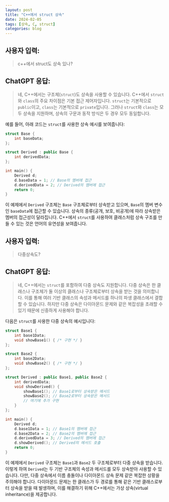 ```yaml
---
layout: post
title: "C++에서 struct 상속"
date: 2024-02-05
tags: [상속, C, struct]
categories: blog
---
```


## 사용자 입력:
> c++에서 struct도 상속 있나?

## ChatGPT 응답:
> 네, C++에서는 구조체(`struct`)도 상속을 사용할 수 있습니다. C++에서 `struct`와 `class`의 주요 차이점은 기본 접근 제어자입니다. `struct`는 기본적으로 `public`이고, `class`는 기본적으로 `private`입니다. 그러나 `struct`와 `class`는 모두 상속을 지원하며, 상속의 구문과 동작 방식은 두 경우 모두 동일합니다.

예를 들어, 아래 코드는 `struct`를 사용한 상속 예시를 보여줍니다:

```cpp
struct Base {
    int baseData;
};

struct Derived : public Base {
    int derivedData;
};

int main() {
    Derived d;
    d.baseData = 1; // Base의 멤버에 접근
    d.derivedData = 2; // Derived의 멤버에 접근
    return 0;
}
```

이 예제에서 `Derived` 구조체는 `Base` 구조체로부터 상속받고 있으며, `Base`의 멤버 변수인 `baseData`에 접근할 수 있습니다. 상속의 종류(공개, 보호, 비공개)에 따라 상속받은 멤버의 접근성이 달라집니다. C++에서 `struct`를 사용하여 클래스처럼 상속 구조를 만들 수 있는 것은 언어의 유연성을 보여줍니다.

## 사용자 입력:
> 다중상속도?

## ChatGPT 응답:
> 네, C++에서는 `struct`를 포함하여 다중 상속도 지원합니다. 다중 상속은 한 클래스나 구조체가 둘 이상의 클래스나 구조체로부터 상속을 받는 것을 의미합니다. 이를 통해 여러 기반 클래스의 속성과 메서드를 하나의 파생 클래스에서 결합할 수 있습니다. 하지만 다중 상속은 다이아몬드 문제와 같은 복잡성을 초래할 수 있기 때문에 신중하게 사용해야 합니다.

다음은 `struct`를 사용한 다중 상속의 예시입니다:

```cpp
struct Base1 {
    int base1Data;
    void showBase1() { /* 구현 */ }
};

struct Base2 {
    int base2Data;
    void showBase2() { /* 구현 */ }
};

struct Derived : public Base1, public Base2 {
    int derivedData;
    void showDerived() {
        showBase1(); // Base1로부터 상속받은 메서드
        showBase2(); // Base2로부터 상속받은 메서드
        // 여기에 추가 구현
    }
};

int main() {
    Derived d;
    d.base1Data = 1; // Base1의 멤버에 접근
    d.base2Data = 2; // Base2의 멤버에 접근
    d.derivedData = 3; // Derived의 멤버에 접근
    d.showDerived(); // Derived의 메서드 호출
    return 0;
}
```

이 예제에서 `Derived` 구조체는 `Base1`과 `Base2` 두 구조체로부터 다중 상속을 받습니다. 이렇게 하여 `Derived`는 두 기반 구조체의 속성과 메서드를 모두 상속받아 사용할 수 있습니다. 다만, 다중 상속에서 이름 충돌이나 다이아몬드 상속 문제 같은 복잡한 상황을 주의해야 합니다. 다이아몬드 문제는 한 클래스가 두 경로를 통해 같은 기반 클래스로부터 상속을 받을 때 발생하며, 이를 해결하기 위해 C++에서는 가상 상속(virtual inheritance)을 제공합니다.


